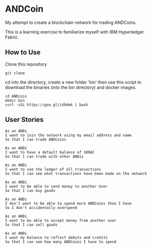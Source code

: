 # ANDCoin

My attempt to create a blockchain network for trading ANDCoins.

This is a learning exercise to familiarize myself with IBM Hyperledger Fabric.

## How to Use

Clone this repository

```
git clone
```

cd into the directory, create a new folder 'bin' then use this script to download the binaries (into the bin directory) and docker images.

```
cd ANDcoin
mkdir bin
curl -sSL https://goo.gl/iX9dek | bash
```

## User Stories

```
As an ANDi
I want to join the network using my email address and name
So that I can trade ANDCoins
```
```
As an ANDi
I want to have a default balance of 100AC
So that I can trade with other ANDis
```
```
As an ANDi
I want to see the ledger of all transactions
So that I can see what transactions have been made on the network
```
```
As an ANDi
I want to be able to send money to another User
So that I can buy goods
```
```
As an ANDi
I don't want to be able to spend more ANDCoins than I have
So I don't accidentally overspend
```
```
As an ANDi
I want to be able to accept money from another user
So that I can sell goods
```
```
As an ANDi
I want my balance to reflect debits and credits
So that I can see how many ANDCoins I have to spend
```
